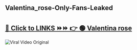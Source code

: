 
 ## Valentina_rose-Only-Fans-Leaked

# <h2><a href="https://clipsfans.com/Valentina_rose&ref=git">🔗 Click to LINKS ⏩⏩ 👉 🟢 Valentina rose </a></h2>

<a href="https://clipsfans.com/Valentina_rose&ref=git" rel="nofollow" data-target="animated-image.originalLink"><img src="https://i.ibb.co.com/xMMVF88/686577567.gif" alt="Viral Video Original" style="max-width: 100%; display: inline-block;" data-target="animated-image.originalImage"></a>

